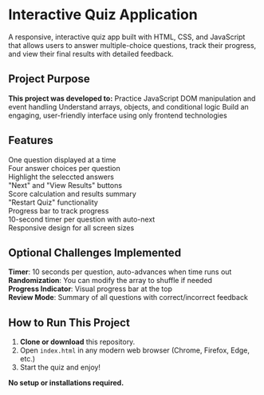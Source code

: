 # Interactive Quiz Application

A responsive, interactive quiz app built with HTML, CSS, and JavaScript that allows users to answer multiple-choice questions, track their progress, and view their final results with detailed feedback.

## Project Purpose

**This project was developed to:**
  Practice JavaScript DOM manipulation and event handling
  Understand arrays, objects, and conditional logic
  Build an engaging, user-friendly interface using only frontend technologies

## Features

  One question displayed at a time  
  Four answer choices per question  
  Highlight the seleccted answers  
  "Next" and "View Results" buttons  
  Score calculation and results summary  
  "Restart Quiz" functionality  
  Progress bar to track progress  
  10-second timer per question with auto-next  
  Responsive design for all screen sizes  

## Optional Challenges Implemented

**Timer**: 10 seconds per question, auto-advances when time runs out  
**Randomization**: You can modify the array to shuffle if needed  
**Progress Indicator**: Visual progress bar at the top  
**Review Mode**: Summary of all questions with correct/incorrect feedback  

## How to Run This Project

1. **Clone or download** this repository.
2. Open `index.html` in any modern web browser (Chrome, Firefox, Edge, etc.)
3. Start the quiz and enjoy!

**No setup or installations required.**



